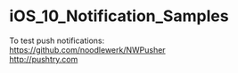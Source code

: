 # iOS_10_Notification_Samples

To test push notifications:<br>
https://github.com/noodlewerk/NWPusher <br>
http://pushtry.com
